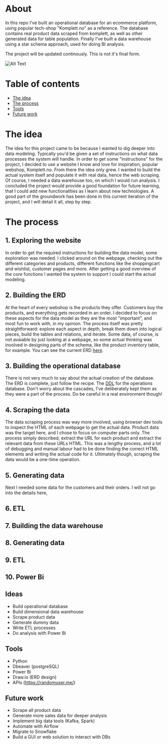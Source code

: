 # About
In this repo I've built an operational database for an ecommerce platform, using popular tech-shop "Komplett.no" as a reference. 
The database contains real product data scraped from komplett, as well as other generated data for table population.
Finally I've built a data warehouse using a star schema approach, used for doing BI analysis.

The project will be updated continously. This is not it's final form.

![Alt Text](https://github.com/mats-bb/Reverse-engineered-Komplett-DB/blob/master/imgs/overview_1.png)


# Table of contents
- [The idea](#the-idea)
- [The process](#the-process)
- [Tools](#tools)
- [Future work](#future-work)


# The idea
The idea for this project came to be because I wanted to dig deeper into data modeling. Typically you'd be given a set of instructions on what data processes the system will handle. In order to get some "instructions" for the project, I decided to use a website I know and love for inspiration, popular webshop, Komplett.no.
From there the idea only grew. I wanted to build the actual system itself and populate it with real data, hence the web scraping. Of course, I needed a data warehouse too, on which I would run analysis. I concluded the project would provide a good foundation for future learning, that I could add new functionalities as I learn about new technologies. A good part of the groundwork has been done in this current iteration of the project, and I will detail it all, step by step.

# The process
## 1. Exploring the website
In order to get the required instructions for building the data model, some exploration was needed. I clicked around on the webpage, checking out the different categories and products, different functions like the shoppingcart and wishlist, customer pages and more. After getting a good overview of the core functions I wanted the system to support I could start the actual modeling.

## 2. Building the ERD
At the heart of every webshop is the products they offer. Customers buy the products, and everything gets recorded in an order. I decided to focus on these aspects for the data model as they are the most "important", and most fun to work with, in my opinion. The process itself was pretty straightforward: explore each aspect in depth, break them down into logical pieces, build the tables and relations, and iterate. Some data, of course, is not avaiable by just looking at a webpage, so some actual thinking was involved in designing parts of the schema, like the product inventory table, for example. You can see the current ERD [here](imgs/operations_ERD.drawio.png).

## 3. Building the operational database
There is not very much to say about the actual creation of the database. The ERD is complete, just follow the recipe. The [DDL](sql/operations_DDL.sql) for the operations database. Don't worry about the cascades, I've deliberately kept them as they were a part of the process. Do be careful in a real environment though!

## 4. Scraping the data
The data scraping process was way more involved, using browser dev tools to inspect the HTML of each webpage to get the actual data. Product data was the target here, and I chose to focus on computer parts only. The process simply described, extract the URL for each product and extract the relevant data from these URLs HTML. This was a lengthy process, and a lot of debugging and manual labour had to be done finding the correct HTML elements and writing the actual code for it. Ultimately though, scraping the data would be a one-time operation.

## 5. Generating data
Next I needed some data for the customers and their orders. I will not go into the details here, 
## 6. ETL
## 7. Building the data warehouse
## 8. Generating data
## 9. ETL
## 10. Power Bi

## Ideas
- Build operational database
- Build dimensional data warehouse
- Scrape product data
- Generate dummy data
- Write ETL processes
- Do analysis with Power Bi

## Tools
- Python
- Dbeaver (postgreSQL)
- Power Bi
- Draw.io (ERD design)
- APIs (https://randomuser.me/)

## Future work
- Scrape all product data
- Generate more sales data for deeper analysis
- Implement big data tools (Kafka, Spark)
- Automate with Airflow
- Migrate to Snowflake
- Build a GUI or web solution to interact with DBs
